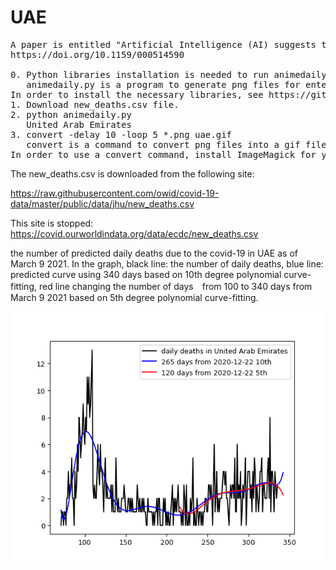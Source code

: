 # UAE
<pre>
A paper is entitled "Artificial Intelligence (AI) suggests that UAE needs to mitigate the small COVID-19 resurgence" published in Dubai Medical Journal in April 2021:
https://doi.org/10.1159/000514590

0. Python libraries installation is needed to run animedaily.py
   animedaily.py is a program to generate png files for entered Country.
In order to install the necessary libraries, see https://github.com/ytakefuji/python-novice
1. Download new_deaths.csv file.
2. python animedaily.py
   United Arab Emirates
3. convert -delay 10 -loop 5 *.png uae.gif
   convert is a command to convert png files into a gif file
In order to use a convert command, install ImageMagick for your OS.
</pre>


The new_deaths.csv is downloaded from the following site: 

https://raw.githubusercontent.com/owid/covid-19-data/master/public/data/jhu/new_deaths.csv

This site is stopped: 
https://covid.ourworldindata.org/data/ecdc/new_deaths.csv

the number of predicted daily deaths due to the covid-19 in UAE as of March 9 2021.
In the graph, black line: the number of daily deaths, blue line: predicted curve using 340 days based on 10th degree polynomial curve-fitting, red line changing the number of days　from 100 to 340 days from March 9 2021 based on 5th degree polynomial curve-fitting.

<img src='uae.gif' height=400 width=600>
